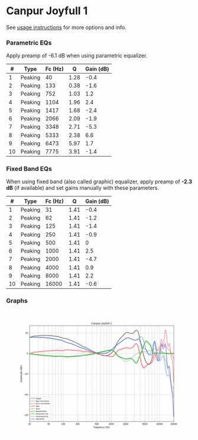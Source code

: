 # Canpur Joyfull 1
See [usage instructions](https://github.com/jaakkopasanen/AutoEq#usage) for more options and info.

### Parametric EQs
Apply preamp of -6.1 dB when using parametric equalizer.

|   # | Type    |   Fc (Hz) |    Q |   Gain (dB) |
|-----|---------|-----------|------|-------------|
|   1 | Peaking |        40 | 1.28 |        -0.4 |
|   2 | Peaking |       133 | 0.38 |        -1.6 |
|   3 | Peaking |       752 | 1.03 |         1.2 |
|   4 | Peaking |      1104 | 1.96 |         2.4 |
|   5 | Peaking |      1417 | 1.68 |        -2.4 |
|   6 | Peaking |      2066 | 2.09 |        -1.9 |
|   7 | Peaking |      3348 | 2.71 |        -5.3 |
|   8 | Peaking |      5333 | 2.38 |         6.6 |
|   9 | Peaking |      6473 | 5.97 |         1.7 |
|  10 | Peaking |      7775 | 3.91 |        -1.4 |

### Fixed Band EQs
When using fixed band (also called graphic) equalizer, apply preamp of **-2.3 dB** (if available) and set gains manually with these parameters.

|   # | Type    |   Fc (Hz) |    Q |   Gain (dB) |
|-----|---------|-----------|------|-------------|
|   1 | Peaking |        31 | 1.41 |        -0.4 |
|   2 | Peaking |        62 | 1.41 |        -1.2 |
|   3 | Peaking |       125 | 1.41 |        -1.4 |
|   4 | Peaking |       250 | 1.41 |        -0.9 |
|   5 | Peaking |       500 | 1.41 |         0   |
|   6 | Peaking |      1000 | 1.41 |         2.5 |
|   7 | Peaking |      2000 | 1.41 |        -4.7 |
|   8 | Peaking |      4000 | 1.41 |         0.9 |
|   9 | Peaking |      8000 | 1.41 |         2.2 |
|  10 | Peaking |     16000 | 1.41 |        -0.6 |

### Graphs
![](./Canpur%20Joyfull%201.png)
